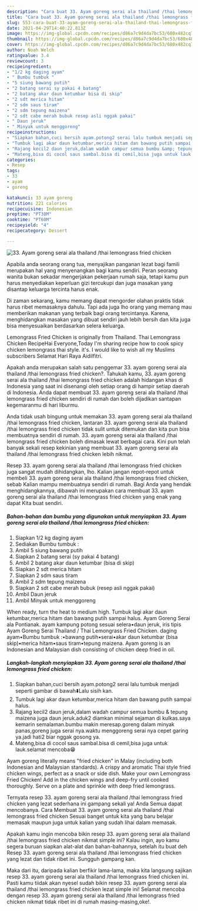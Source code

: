 ```yaml
---
description: "Cara buat 33. Ayam goreng serai ala thailand /thai lemongrass fried chicken yang enak dan Mudah Dibuat"
title: "Cara buat 33. Ayam goreng serai ala thailand /thai lemongrass fried chicken yang enak dan Mudah Dibuat"
slug: 553-cara-buat-33-ayam-goreng-serai-ala-thailand-thai-lemongrass-fried-chicken-yang-enak-dan-mudah-dibuat
date: 2021-04-29T14:40:22.813Z
image: https://img-global.cpcdn.com/recipes/d86a7c9d4da7bc53/680x482cq70/33-ayam-goreng-serai-ala-thailand-thai-lemongrass-fried-chicken-foto-resep-utama.jpg
thumbnail: https://img-global.cpcdn.com/recipes/d86a7c9d4da7bc53/680x482cq70/33-ayam-goreng-serai-ala-thailand-thai-lemongrass-fried-chicken-foto-resep-utama.jpg
cover: https://img-global.cpcdn.com/recipes/d86a7c9d4da7bc53/680x482cq70/33-ayam-goreng-serai-ala-thailand-thai-lemongrass-fried-chicken-foto-resep-utama.jpg
author: Noah Welch
ratingvalue: 3.4
reviewcount: 3
recipeingredient:
- "1/2 kg daging ayam"
- " Bumbu tumbuk "
- "5 siung bawang putih"
- "2 batang serai sy pakai 4 batang"
- "2 batang akar daun ketumbar bisa di skip"
- "2 sdt merica hitam"
- "2 sdm saus tiram"
- "2 sdm tepung maizena"
- "2 sdt cabe merah bubuk resep asli nggak pakai"
- " Daun jeruk"
- " Minyak untuk menggoreng"
recipeinstructions:
- "Siapkan bahan,cuci bersih ayam.potong2 serai lalu tumbuk menjadi seperti gambar di bawah⬇️Lalu sisih kan."
- "Tumbuk lagi akar daun ketumbar,merica hitam dan bawang putih sampai halus."
- "Rajang kecil2 daun jeruk,dalam wadah campur semua bumbu &amp; tepung maizena juga daun jeruk.aduk2 diamkan minimal sejaman di kulkas.saya kemarin semalaman.bumbu makin meresap.goreng dalam minyak panas,goreng juga serai nya.waktu menggoreng serai nya cepet garing ya.jadi hati2 biar nggak gosong ya."
- "Mateng,bisa di cocol saus sambal.bisa di cemil,bisa juga untuk lauk.selamat mencoba😁"
categories:
- Resep
tags:
- 33
- ayam
- goreng

katakunci: 33 ayam goreng 
nutrition: 221 calories
recipecuisine: Indonesian
preptime: "PT38M"
cooktime: "PT60M"
recipeyield: "4"
recipecategory: Dessert

---
```



![33. Ayam goreng serai ala thailand /thai lemongrass fried chicken](https://img-global.cpcdn.com/recipes/d86a7c9d4da7bc53/680x482cq70/33-ayam-goreng-serai-ala-thailand-thai-lemongrass-fried-chicken-foto-resep-utama.jpg)

Apabila anda seorang orang tua, menyajikan panganan lezat bagi famili merupakan hal yang menyenangkan bagi kamu sendiri. Peran seorang  wanita bukan sekadar mengerjakan pekerjaan rumah saja, tetapi kamu pun harus menyediakan keperluan gizi tercukupi dan juga masakan yang disantap keluarga tercinta harus enak.

Di zaman  sekarang, kamu memang dapat mengorder olahan praktis tidak harus ribet memasaknya dahulu. Tapi ada juga lho orang yang memang mau memberikan makanan yang terbaik bagi orang tercintanya. Karena, menghidangkan masakan yang dibuat sendiri jauh lebih bersih dan kita juga bisa menyesuaikan berdasarkan selera keluarga. 

Lemongrass Fried Chicken is originally from Thailand. Thai Lemongrass Chicken RecipeHai Everyone,Today I&#39;m sharing recipe how to cook spicy chicken lemongrass thai style. it&#39;s. I would like to wish all my Muslims subscribers Selamat Hari Raya Aidilfitri.

Apakah anda merupakan salah satu penggemar 33. ayam goreng serai ala thailand /thai lemongrass fried chicken?. Tahukah kamu, 33. ayam goreng serai ala thailand /thai lemongrass fried chicken adalah hidangan khas di Indonesia yang saat ini disenangi oleh setiap orang di hampir setiap daerah di Indonesia. Anda dapat membuat 33. ayam goreng serai ala thailand /thai lemongrass fried chicken sendiri di rumah dan boleh dijadikan santapan kegemaranmu di hari liburmu.

Anda tidak usah bingung untuk memakan 33. ayam goreng serai ala thailand /thai lemongrass fried chicken, lantaran 33. ayam goreng serai ala thailand /thai lemongrass fried chicken tidak sulit untuk ditemukan dan kita pun bisa membuatnya sendiri di rumah. 33. ayam goreng serai ala thailand /thai lemongrass fried chicken boleh dimasak lewat berbagai cara. Kini pun telah banyak sekali resep kekinian yang membuat 33. ayam goreng serai ala thailand /thai lemongrass fried chicken lebih nikmat.

Resep 33. ayam goreng serai ala thailand /thai lemongrass fried chicken juga sangat mudah dihidangkan, lho. Kalian jangan repot-repot untuk membeli 33. ayam goreng serai ala thailand /thai lemongrass fried chicken, sebab Kalian mampu membuatnya sendiri di rumah. Bagi Anda yang hendak menghidangkannya, dibawah ini merupakan cara membuat 33. ayam goreng serai ala thailand /thai lemongrass fried chicken yang enak yang dapat Kita buat sendiri.

<!--inarticleads1-->

##### Bahan-bahan dan bumbu yang digunakan untuk menyiapkan 33. Ayam goreng serai ala thailand /thai lemongrass fried chicken:

1. Siapkan 1/2 kg daging ayam
1. Sediakan  Bumbu tumbuk :
1. Ambil 5 siung bawang putih
1. Siapkan 2 batang serai (sy pakai 4 batang)
1. Ambil 2 batang akar daun ketumbar (bisa di skip)
1. Siapkan 2 sdt merica hitam
1. Siapkan 2 sdm saus tiram
1. Ambil 2 sdm tepung maizena
1. Siapkan 2 sdt cabe merah bubuk (resep asli nggak pakai)
1. Ambil  Daun jeruk
1. Ambil  Minyak untuk menggoreng


When ready, turn the heat to medium high. Tumbuk lagi akar daun ketumbar,merica hitam dan bawang putih sampai halus. Ayam Goreng Serai ala Pontianak. ayam kampung potong sesuai selera•daun jeruk, iris tipis Ayam Goreng Serai Thailand / Thai Lemongrass Fried Chicken. daging ayam•Bumbu tumbuk :•bawang putih•serai•akar daun ketumbar (bisa skip)•merica hitam•saus tiram•tepung maizena. Ayam goreng is an Indonesian and Malaysian dish consisting of chicken deep fried in oil. 

<!--inarticleads2-->

##### Langkah-langkah menyiapkan 33. Ayam goreng serai ala thailand /thai lemongrass fried chicken:

1. Siapkan bahan,cuci bersih ayam.potong2 serai lalu tumbuk menjadi seperti gambar di bawah⬇️Lalu sisih kan.
1. Tumbuk lagi akar daun ketumbar,merica hitam dan bawang putih sampai halus.
1. Rajang kecil2 daun jeruk,dalam wadah campur semua bumbu &amp; tepung maizena juga daun jeruk.aduk2 diamkan minimal sejaman di kulkas.saya kemarin semalaman.bumbu makin meresap.goreng dalam minyak panas,goreng juga serai nya.waktu menggoreng serai nya cepet garing ya.jadi hati2 biar nggak gosong ya.
1. Mateng,bisa di cocol saus sambal.bisa di cemil,bisa juga untuk lauk.selamat mencoba😁


Ayam goreng literally means &#34;fried chicken&#34; in Malay (including both Indonesian and Malaysian standards). A crispy and aromatic Thai style fried chicken wings, perfect as a snack or side dish. Make your own Lemongrass Fried Chicken! Add in the chicken wings and deep-fry until cooked thoroughly. Serve on a plate and sprinkle with deep fried lemongrass. 

Ternyata resep 33. ayam goreng serai ala thailand /thai lemongrass fried chicken yang lezat sederhana ini gampang sekali ya! Anda Semua dapat mencobanya. Cara Membuat 33. ayam goreng serai ala thailand /thai lemongrass fried chicken Sesuai banget untuk kita yang baru belajar memasak maupun juga untuk kalian yang sudah lihai dalam memasak.

Apakah kamu ingin mencoba bikin resep 33. ayam goreng serai ala thailand /thai lemongrass fried chicken nikmat simple ini? Kalau ingin, ayo kamu segera buruan siapkan alat-alat dan bahan-bahannya, setelah itu buat deh Resep 33. ayam goreng serai ala thailand /thai lemongrass fried chicken yang lezat dan tidak ribet ini. Sungguh gampang kan. 

Maka dari itu, daripada kalian berfikir lama-lama, maka kita langsung sajikan resep 33. ayam goreng serai ala thailand /thai lemongrass fried chicken ini. Pasti kamu tiidak akan nyesel sudah bikin resep 33. ayam goreng serai ala thailand /thai lemongrass fried chicken lezat simple ini! Selamat mencoba dengan resep 33. ayam goreng serai ala thailand /thai lemongrass fried chicken nikmat tidak ribet ini di rumah masing-masing,oke!.

